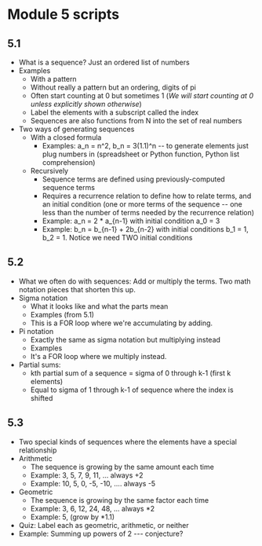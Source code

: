 # Module 5 scripts 

## 5.1

- What is a sequence? Just an ordered list of numbers 
- Examples
  - With a pattern
  - Without really a pattern but an ordering, digits of pi
  - Often start counting at 0 but sometimes 1  (*We will start counting at 0 unless explicitly shown otherwise*)
  - Label the elements with a subscript called the index
  - Sequences are also functions from N into the set of real numbers 
- Two ways of generating sequences
  - With a closed formula
    - Examples: a_n = n^2, b_n = 3(1.1)^n -- to generate elements just plug numbers in (spreadsheet or Python function, Python list comprehension)  
  - Recursively
    - Sequence terms are defined using previously-computed sequence terms
    - Requires a recurrence relation to define how to relate terms, and an initial condition (one or more terms of the sequence -- one less than the number of terms needed by the recurrence relation)
    - Example: a_n = 2 * a_{n-1} with initial condition a_0 = 3
    - Example: b_n = b_{n-1} + 2b_{n-2} with initial conditions b_1 = 1, b_2 = 1. Notice we need TWO initial conditions 
 
## 5.2

- What we often do with sequences: Add or multiply the terms. Two math notation pieces that shorten this up. 
- Sigma notation
  - What it looks like and what the parts mean
  - Examples (from 5.1) 
  - This is a FOR loop where we're accumulating by adding. 
- Pi notation
  - Exactly the same as sigma notation but multiplying instead 
  - Examples 
  - It's a FOR loop where we multiply instead. 
- Partial sums: 
  - kth partial sum of a sequence = sigma of 0 through k-1 (first k elements)
  - Equal to sigma of 1 through k-1 of sequence where the index is shifted 

## 5.3 

- Two special kinds of sequences where the elements have a special relationship
- Arithmetic
  - The sequence is growing by the same amount each time
  - Example: 3, 5, 7, 9, 11, ... always +2
  - Example: 10, 5, 0, -5, -10, .... always -5
- Geometric
  - The sequence is growing by the same factor each time
  - Example: 3, 6, 12, 24, 48, ... always *2 
  - Example: 5, (grow by *1.1)
- Quiz: Label each as geometric, arithmetic, or neither 
- Example: Summing up powers of 2 --- conjecture? 